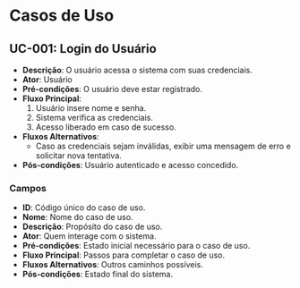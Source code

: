 # Casos de Uso

## UC-001: Login do Usuário
- **Descrição**: O usuário acessa o sistema com suas credenciais.
- **Ator**: Usuário
- **Pré-condições**: O usuário deve estar registrado.
- **Fluxo Principal**:
  1. Usuário insere nome e senha.
  2. Sistema verifica as credenciais.
  3. Acesso liberado em caso de sucesso.
- **Fluxos Alternativos**:
  - Caso as credenciais sejam inválidas, exibir uma mensagem de erro e solicitar nova tentativa.
- **Pós-condições**: Usuário autenticado e acesso concedido.

### Campos
- **ID**: Código único do caso de uso.
- **Nome**: Nome do caso de uso.
- **Descrição**: Propósito do caso de uso.
- **Ator**: Quem interage com o sistema.
- **Pré-condições**: Estado inicial necessário para o caso de uso.
- **Fluxo Principal**: Passos para completar o caso de uso.
- **Fluxos Alternativos**: Outros caminhos possíveis.
- **Pós-condições**: Estado final do sistema.
